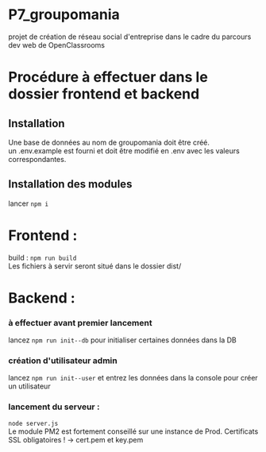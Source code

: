 # P7_groupomania
projet de création de réseau social d'entreprise dans le cadre du parcours dev web de OpenClassrooms

# Procédure à effectuer dans le dossier frontend et backend

## Installation
Une base de données au nom de groupomania doit être créé.   
un .env.example est fourni et doit être modifié en .env avec les valeurs correspondantes.

## Installation des modules 
lancer ``` npm i ```

# Frontend :
build :
```npm run build```   
Les fichiers à servir seront situé dans le dossier dist/

# Backend :
### à effectuer avant premier lancement
lancez ```npm run init--db``` pour initialiser certaines données dans la DB

### création d'utilisateur admin
lancez ```npm run init--user``` et entrez les données dans la console pour créer un utilisateur

### lancement du serveur :
```node server.js```  
Le module PM2 est fortement conseillé sur une instance de Prod.
Certificats SSL obligatoires ! -> cert.pem et key.pem

